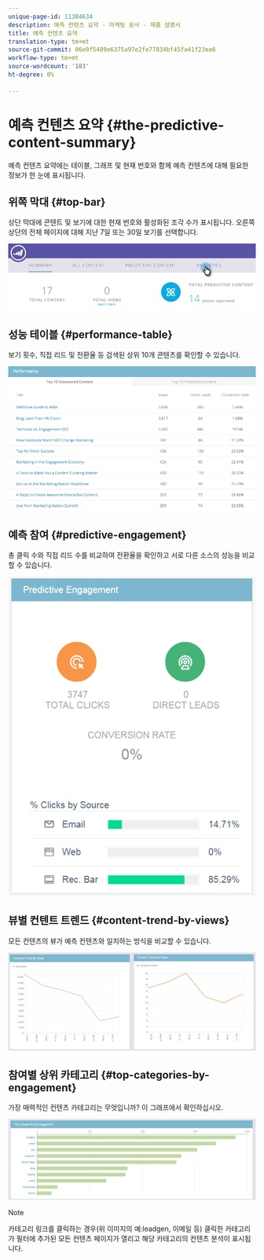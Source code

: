 ```yaml
---
unique-page-id: 11384634
description: 예측 컨텐츠 요약 - 마케팅 문서 - 제품 설명서
title: 예측 컨텐츠 요약
translation-type: tm+mt
source-git-commit: 06e0f5489e6375a97e2fe77834bf45fa41f23ea6
workflow-type: tm+mt
source-wordcount: '183'
ht-degree: 0%

---
```



# 예측 컨텐츠 요약 {#the-predictive-content-summary}

예측 컨텐츠 요약에는 테이블, 그래프 및 현재 번호와 함께 예측 컨텐츠에 대해 필요한 정보가 한 눈에 표시됩니다.

## 위쪽 막대 {#top-bar}

상단 막대에 콘텐트 및 보기에 대한 현재 번호와 활성화된 조각 수가 표시됩니다. 오른쪽 상단의 전체 페이지에 대해 지난 7일 또는 30일 보기를 선택합니다.

![](assets/image2017-10-17-14-3a10-3a22.png)

## 성능 테이블 {#performance-table}

보기 횟수, 직접 리드 및 전환율 등 검색된 상위 10개 콘텐츠를 확인할 수 있습니다.

![](assets/image2017-10-3-10-3a4-3a40.png)

## 예측 참여 {#predictive-engagement}

총 클릭 수와 직접 리드 수를 비교하여 전환율을 확인하고 서로 다른 소스의 성능을 비교할 수 있습니다.

![](assets/predictive-engagement-actual.png)

## 뷰별 컨텐트 트렌드 {#content-trend-by-views}

모든 컨텐츠의 뷰가 예측 컨텐츠와 일치하는 방식을 비교할 수 있습니다.

![](assets/4.png)

## 참여별 상위 카테고리 {#top-categories-by-engagement}

가장 매력적인 컨텐츠 카테고리는 무엇입니까? 이 그래프에서 확인하십시오.

![](assets/5.png)

>[!NOTE]
>
>카테고리 링크를 클릭하는 경우(위 이미지의 예:leadgen, 이메일 등) 클릭한 카테고리가 필터에 추가된 모든 컨텐츠 페이지가 열리고 해당 카테고리의 컨텐츠 분석이 표시됩니다.
